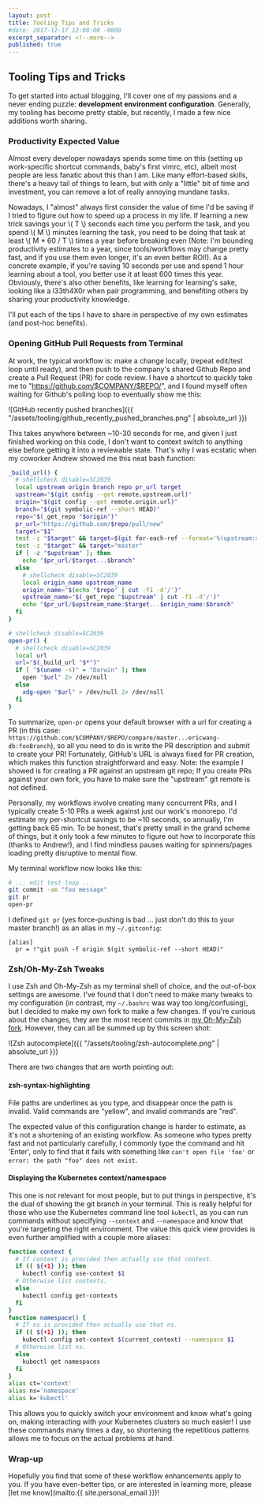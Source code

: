 ```yaml
---
layout: post
title: Tooling Tips and Tricks
#date: 2017-12-17 12:00:00 -0800
excerpt_separator: <!--more-->
published: true
---
```


## Tooling Tips and Tricks

To get started into actual blogging, I'll cover one of my passions and a never ending puzzle: **development environment configuration**. Generally, my tooling has become pretty stable, but recently, I made a few nice additions worth sharing.
<!--more-->

### Productivity Expected Value
Almost every developer nowadays spends some time on this (setting up work-specific shortcut commands, baby's first vimrc, etc), albeit most people are less fanatic about this than I am. Like many effort-based skills, there's a heavy tail of things to learn, but with only a "little" bit of time and investment, you can remove a lot of really annoying mundane tasks.

Nowadays, I "almost" always first consider the value of time I'd be saving if I tried to figure out how to speed up a process in my life. If learning a new trick savings your \\( T \\) seconds each time you perform the task, and you spend \\( M \\) minutes learning the task, you need to be doing that task at least \\( M * 60 / T \\) times a year before breaking even (Note: I'm bounding productivity estimates to a year, since tools/workflows may change pretty fast, and if you use them even longer, it's an even better ROI!). As a concrete example, if you're saving 10 seconds per use and spend 1 hour learning about a tool, you better use it at least 600 times this year. Obviously, there's also other benefits, like learning for learning's sake, looking like a l33th4X0r when pair programming, and benefiting others by sharing your productivity knowledge.

I'll put each of the tips I have to share in perspective of my own estimates (and post-hoc benefits).

### Opening GitHub Pull Requests from Terminal
At work, the typical workflow is: make a change locally, (repeat edit/test loop until ready), and then push to the company's shared Github Repo and create a Pull Request (PR) for code review. I have a shortcut to quickly take me to "https://github.com/$COMPANY/$REPO/", and I found myself often waiting for Github's polling loop to eventually show me this:

![GitHub recently pushed branches]({{ "/assets/tooling/github_recently_pushed_branches.png" | absolute_url }})

This takes anywhere between ~10-30 seconds for me, and given I just finished working on this code, I don't want to context switch to anything else before getting it into a reviewable state. That's why I was ecstatic when my coworker Andrew showed me this neat bash function:

```bash
_build_url() {
  # shellcheck disable=SC2039
  local upstream origin branch repo pr_url target
  upstream="$(git config --get remote.upstream.url)"
  origin="$(git config --get remote.origin.url)"
  branch="$(git symbolic-ref --short HEAD)"
  repo="$(_get_repo "$origin")"
  pr_url="https://github.com/$repo/pull/new"
  target="$1"
  test -z "$target" && target=$(git for-each-ref --format='%(upstream:short)' "$(git symbolic-ref -q HEAD)" | cut -d '/' -f 2)
  test -z "$target" && target="master"
  if [ -z "$upstream" ]; then
    echo "$pr_url/$target...$branch"
  else
    # shellcheck disable=SC2039
    local origin_name upstream_name
    origin_name="$(echo "$repo" | cut -f1 -d'/')"
    upstream_name="$(_get_repo "$upstream" | cut -f1 -d'/')"
    echo "$pr_url/$upstream_name:$target...$origin_name:$branch"
  fi
}

# shellcheck disable=SC2039
open-pr() {
  # shellcheck disable=SC2039
  local url
  url="$(_build_url "$*")"
  if [ "$(uname -s)" = "Darwin" ]; then
    open "$url" 2> /dev/null
  else
    xdg-open "$url" > /dev/null 2> /dev/null
  fi
}
```

To summarize, `open-pr` opens your default browser with a url for creating a PR (in this case: `https://github.com/$COMPANY/$REPO/compare/master...ericwang-db:fooBranch`), so all you need to do is write the PR description and submit to create your PR! Fortunately, GitHub's URL is always fixed for PR creation, which makes this function straightforward and easy. Note: the example I showed is for creating a PR against an upstream git repo; If you create PRs against your own fork, you have to make sure the "upstream" git remote is not defined.

Personally, my workflows involve creating many concurrent PRs, and I typically create 5-10 PRs a week against just our work's monorepo. I'd estimate my per-shortcut savings to be ~10 seconds, so annually, I'm getting back 65 min. To be honest, that's pretty small in the grand scheme of things, but it only took a few minutes to figure out how to incorporate this (thanks to Andrew!), and I find mindless pauses waiting for spinners/pages loading pretty disruptive to mental flow.

My terminal workflow now looks like this:

```bash
# ... edit test loop ...
git commit -am "foo message"
git pr
open-pr
```

I defined `git pr` (yes force-pushing is bad ... just don't do this to your master branch!) as an alias in my `~/.gitconfig`:
```
[alias]
  pr = !"git push -f origin $(git symbolic-ref --short HEAD)"
```

### Zsh/Oh-My-Zsh Tweaks

I use Zsh and Oh-My-Zsh as my terminal shell of choice, and the out-of-box settings are awesome. I've found that I don't need to make many tweaks to my configuration (in contrast, my `~/.bashrc` was way too long/confusing), but I decided to make my own fork to make a few changes. If you're curious about the changes, they are the most recent commits in [my Oh-My-Zsh fork](https://github.com/ericewang/oh-my-zsh/). However, they can all be summed up by this screen shot:

![Zsh autocomplete]({{ "/assets/tooling/zsh-autocomplete.png" | absolute_url }})

There are two changes that are worth pointing out:

#### zsh-syntax-highlighting

File paths are underlines as you type, and disappear once the path is invalid. Valid commands are "yellow", and invalid commands are "red".

The expected value of this configuration change is harder to estimate, as it's not a shortening of an existing workflow. As someone who types pretty fast and not particularly carefully, I commonly type the command and hit 'Enter', only to find that it fails with something like `can't open file 'foo'` or `error: the path "foo" does not exist`.

#### Displaying the Kubernetes context/namespace

This one is not relevant for most people, but to put things in perspective, it's the dual of showing the git branch in your terminal. This is really helpful for those who use the Kubernetes command line tool `kubectl`, as you can run commands without specifying `--context` and `--namespace` and know that you're targeting the right environment. The value this quick view provides is even further amplified with a couple more aliases:

```bash
function context {
  # If context is provided then actually use that context.
  if (( ${+1} )); then
    kubectl config use-context $1
  # Otherwise list contexts.
  else
    kubectl config get-contexts
  fi
}
function namespace() {
  # If ns is provided then actually use that ns.
  if (( ${+1} )); then
    kubectl config set-context $(current_context) --namespace $1
  # Otherwise list ns.
  else
    kubectl get namespaces
  fi
}
alias ct='context'
alias ns='namespace'
alias k='kubectl'
```

This allows you to quickly switch your environment and know what's going on, making interacting with your Kubernetes clusters so much easier! I use these commands many times a day, so shortening the repetitious patterns allows me to focus on the actual problems at hand.

### Wrap-up

Hopefully you find that some of these workflow enhancements apply to you. If you have even-better tips, or are interested in learning more, please [let me know](mailto:{{ site.personal_email }})!


